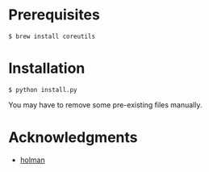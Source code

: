 Prerequisites
=============

    $ brew install coreutils

Installation
============

    $ python install.py

You may have to remove some pre-existing files manually.

Acknowledgments
===============

* [holman](https://github.com/holman/dotfiles)
